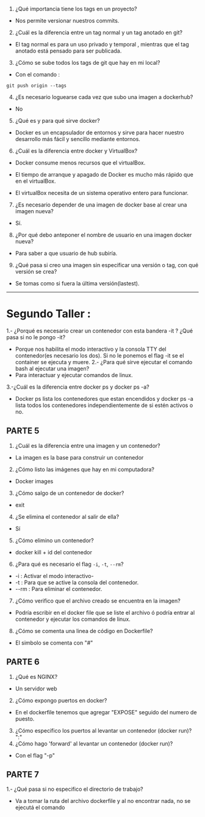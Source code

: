 1. ¿Qué importancia tiene los tags en un proyecto?

 - Nos permite versionar nuestros commits.

2. ¿Cuál es la diferencia entre un tag normal y un tag anotado en git?

 - El tag normal es para un uso privado y temporal , mientras que el tag anotado está pensado para ser publicada.

3. ¿Cómo se sube todos los tags de git que hay en mi local?

 - Con el comando : 
 ```  
git push origin --tags
 ```
4. ¿Es necesario loguearse cada vez que subo una imagen a dockerhub?

 - No

5. ¿Qué es y para qué sirve docker?

 - Docker es un encapsulador de entornos y sirve para hacer nuestro desarrollo más fácil y sencillo mediante entornos.

6. ¿Cuál es la diferencia entre docker y VirtualBox?

 - Docker consume menos recursos que el virtualBox.

 - El tiempo de arranque y apagado de Docker es mucho más rápido que en el virtualBox.

  - El virtualBox necesita de un sistema operativo entero para funcionar.

7. ¿Es necesario depender de una imagen de docker base al crear una imagen nueva?

 - Sí.

8. ¿Por qué debo anteponer el nombre de usuario en una imagen docker nueva?

 - Para saber a que usuario de hub subiría.

9. ¿Qué pasa si creo una imagen sin especificar una versión o tag, con qué versión se crea?

 - Se tomas como si fuera la última versión(lastest).

 -- -
 # Segundo Taller : 

1.- ¿Porqué es necesario crear un contenedor con esta bandera -it ? ¿Qué pasa si no le pongo -it?
 - Porque nos habilita el modo interactivo y la consola TTY del contenedor(es necesario los dos). Si no le ponemos el flag -it se el container se ejecuta y muere.
2.- ¿Para qué sirve ejecutar el comando bash al ejecutar una imagen?
 - Para interactuar y ejecutar comandos de linux.

 3.-¿Cuál es la diferencia entre docker ps y docker ps -a?
 - Docker ps lista los contenedores que estan encendidos y docker ps -a lista todos los contenedores independientemente de si estén activos o no.
 
 ## PARTE 5 
 1. ¿Cuál es la diferencia entre una imagen y un contenedor?
  - La imagen es la base para construir un contenedor

2. ¿Cómo listo las imágenes que hay en mi computadora?
 - Docker images

3. ¿Cómo salgo de un contenedor de docker?
 - exit

4. ¿Se elimina el contenedor al salir de ella?
 - Sí
5. ¿Cómo elimino un contenedor?
 - docker kill + id del contenedor
6. ¿Para qué es necesario el flag `-i`, `-t`, `--rm`?
 - -i : Activar el modo interactivo-
 - -t : Para que se active la consola del contenedor.
 - --rm : Para eliminar el contenedor.

7. ¿Cómo verifico que el archivo creado se encuentra en la imagen?
 - Podría escribir en el docker file que se liste el archivo ó podría entrar al contenedor y ejecutar los comandos de linux.
8. ¿Cómo se comenta una linea de código en Dockerfile?
- El simbolo se comenta con "#" 

## PARTE 6

1. ¿Qué es NGINX?
 - Un servidor web
2. ¿Cómo expongo puertos en docker?
 - En el dockerfile tenemos que agregar "EXPOSE" seguido del numero de puesto.
3. ¿Cómo especifico los puertos al levantar un contenedor (docker run)?
 "<puerto a exponer>:<puerto del servicio>"
4. ¿Cómo hago 'forward' al levantar un contenedor (docker run)?
 - Con el flag "-p"

 ## PARTE 7

1.- ¿Qué pasa si no especifico el directorio de trabajo?

 - Va a tomar la ruta del archivo dockerfile y al no encontrar nada, no se ejecutá el comando 
